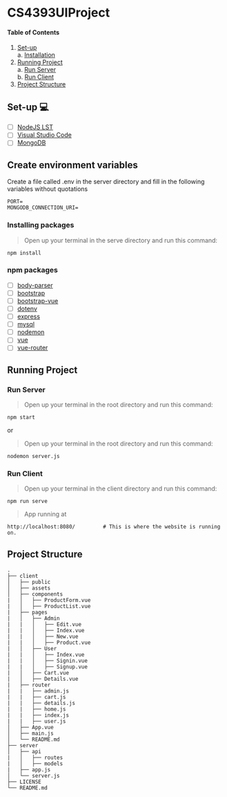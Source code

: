 # CS4393UIProject
#### Table of Contents



1. [ Set-up  ](#start)</br>
    </t> a. [ Installation ](#install)</br>
2. [ Running Project ](#run)</br>
    </t> a. [ Run Server ](#server)</br>
    </t> b. [ Run Client ](#client)</br>
3. [ Project Structure ](#structure)

<a name="start"></a>
## Set-up :computer:
- [ ] [NodeJS LST](https://nodejs.org/en/)
- [ ] [Visual Studio Code](https://code.visualstudio.com/download)
- [ ] [MongoDB](https://www.mongodb.com/)

## Create environment variables
Create a file called .env in the server directory and fill in the following variables without quotations
```
PORT=
MONGODB_CONNECTION_URI=
```

<a name="install"></a>
### Installing packages
> Open up your terminal in the serve directory and run this command:
```
npm install
```
### npm packages
- [ ] [body-parser](https://www.npmjs.com/package/body-parser)
- [ ] [bootstrap](https://www.npmjs.com/package/bootstrap)
- [ ] [bootstrap-vue](https://www.npmjs.com/package/bootstrap-vue)
- [ ] [dotenv](https://www.npmjs.com/package/dotenv)
- [ ] [express](https://www.npmjs.com/package/express)
- [ ] [mysql](https://www.npmjs.com/package/mysql)
- [ ] [nodemon](https://www.npmjs.com/package/nodemon)
- [ ] [vue](https://www.npmjs.com/package/vue)
- [ ] [vue-router](https://www.npmjs.com/package/vue-router)

<a name="run"></a>
## Running Project

<a name="server"></a>
### Run Server
> Open up your terminal in the root directory and run this command:
```
npm start
```
or 
> Open up your terminal in the root directory and run this command:
```
nodemon server.js
```
<a name="client"></a>
### Run Client
> Open up your terminal in the client directory and run this command:
```
npm run serve
```
> App running at 
```
http://localhost:8080/         # This is where the website is running on.
```

<a name="structure"></a>
## Project Structure
```
.
├── client
│   ├── public          
│   ├── assets
│   ├── components
|   │   ├── ProductForm.vue
|   │   ├── ProductList.vue
|   ├── pages
|   │   ├── Admin
|   |   │   ├── Edit.vue
|   |   │   ├── Index.vue
|   |   │   ├── New.vue
|   |   │   ├── Product.vue
|   │   ├── User
|   |   │   ├── Index.vue
|   |   │   ├── Signin.vue
|   |   │   ├── Signup.vue
|   │   ├── Cart.vue
|   │   ├── Details.vue
|   ├── router
|   |   ├── admin.js
|   |   ├── cart.js
|   |   ├── details.js
|   |   ├── home.js
|   |   ├── index.js
|   |   ├── user.js
│   ├── App.vue
│   ├── main.js
│   └── README.md                
├── server   
│   ├── api
|   │   ├── routes
|   │   ├── models
|   ├── app.js
│   └── server.js
├── LICENSE
└── README.md
```
